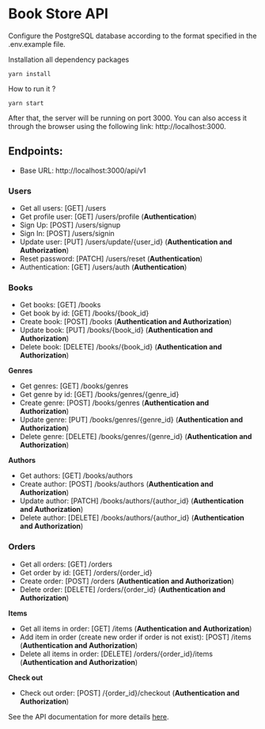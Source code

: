 # Book Store API

Configure the PostgreSQL database according to the format specified in the .env.example file.

Installation all dependency packages

```
yarn install
```

How to run it ?

```
yarn start
```

After that, the server will be running on port 3000. You can also access it through the browser using the following link: http://localhost:3000.

## Endpoints:

-   Base URL: http://localhost:3000/api/v1

### Users

-   Get all users: [GET] /users
-   Get profile user: [GET] /users/profile (**Authentication**)
-   Sign Up: [POST] /users/signup
-   Sign In: [POST] /users/signin
-   Update user: [PUT] /users/update/{user_id} (**Authentication and Authorization**)
-   Reset password: [PATCH] /users/reset (**Authentication**)
-   Authentication: [GET] /users/auth (**Authentication**)

### Books

-   Get books: [GET] /books
-   Get book by id: [GET] /books/{book_id}
-   Create book: [POST] /books (**Authentication and Authorization**)
-   Update book: [PUT] /books/{book_id} (**Authentication and Authorization**)
-   Delete book: [DELETE] /books/{book_id} (**Authentication and Authorization**)

**Genres**

-   Get genres: [GET] /books/genres
-   Get genre by id: [GET] /books/genres/{genre_id}
-   Create genre: [POST] /books/genres (**Authentication and Authorization**)
-   Update genre: [PUT] /books/genres/{genre_id} (**Authentication and Authorization**)
-   Delete genre: [DELETE] /books/genres/{genre_id} (**Authentication and Authorization**)

**Authors**

-   Get authors: [GET] /books/authors
-   Create author: [POST] /books/authors (**Authentication and Authorization**)
-   Update author: [PATCH] /books/authors/{author_id} (**Authentication and Authorization**)
-   Delete author: [DELETE] /books/authors/{author_id} (**Authentication and Authorization**)

### Orders

-   Get all orders: [GET] /orders
-   Get order by id: [GET] /orders/{order_id}
-   Create order: [POST] /orders (**Authentication and Authorization**)
-   Delete order: [DELETE] /orders/{order_id} (**Authentication and Authorization**)

**Items**

-   Get all items in order: [GET] /items (**Authentication and Authorization**)
-   Add item in order (create new order if order is not exist): [POST] /items (**Authentication and Authorization**)
-   Delete all items in order: [DELETE] /orders/{order_id}/items (**Authentication and Authorization**)

**Check out**

-   Check out order: [POST] /{order_id}/checkout (**Authentication and Authorization**)

See the API documentation for more details [here](https://documenter.getpostman.com/view/24674805/2s93si1prs#96b01024-447a-4b23-8ca1-a9617caa0a3a).
